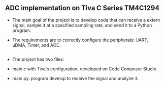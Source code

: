 ## ADC implementation on Tiva C Series TM4C1294

- The main goal of the project is to develop code that can receive a extern signal, sample it at a specified sampling rate, and send it to a Python program.
- The requirements are to correctly configure the peripherals: UART, uDMA, Timer, and ADC.

  ##

- The project has two files:
- main.c with Tiva's configuration, developed on Code Composer Studio.
- main.py: program develop to receive the signal and analyze it.
